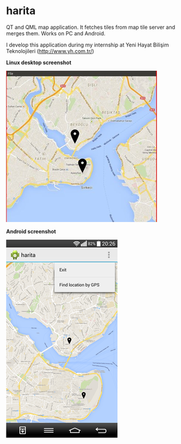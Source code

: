 harita
======

QT and QML map application. It fetches tiles from map tile server and merges them. 
Works on PC and Android.

I develop this application during my internship at Yeni Hayat Bilişim Teknolojileri (http://www.yh.com.tr/)

<b>Linux desktop screenshot</b>

![Alt text](/screenshots/harita_desktop.jpg?raw=true "Map Desktop Application")

<b>Android screenshot</b>

![Alt text](/screenshots/harita_android.png?raw=true "Map Android Application")
